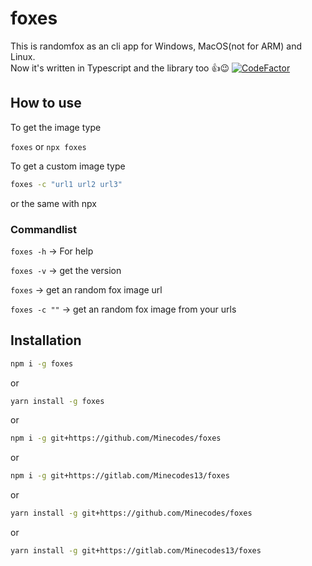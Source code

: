 # foxes
This is randomfox as an cli app for Windows, MacOS(not for ARM) and Linux.</br>
Now it's written in Typescript and the library too 👍😉
[![CodeFactor](https://www.codefactor.io/repository/github/minecodes/foxes/badge)](https://www.codefactor.io/repository/github/minecodes/foxes)

## How to use

To get the image type

`foxes` or `npx foxes`

To get a custom image type

```bash
foxes -c "url1 url2 url3"
```

or the same with npx

### Commandlist

`foxes -h` -> For help

`foxes -v` -> get the version

`foxes` -> get an random fox image url

`foxes -c ""` -> get an random fox image from your urls

## Installation

```bash
npm i -g foxes
```

or

```bash
yarn install -g foxes
```

or

```bash
npm i -g git+https://github.com/Minecodes/foxes
```

or

```bash
npm i -g git+https://gitlab.com/Minecodes13/foxes
```

or

```bash
yarn install -g git+https://github.com/Minecodes/foxes
```

or

```bash
yarn install -g git+https://gitlab.com/Minecodes13/foxes
```

